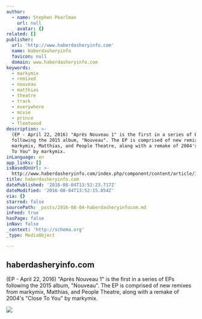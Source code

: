 ```yaml
---
author:
  - name: Stephen Pearlman
    url: null
    avatar: {}
related: []
publisher:
  url: 'http://www.haberdasheryinfo.com'
  name: Haberdasheryinfo
  favicon: null
  domain: www.haberdasheryinfo.com
keywords:
  - markymix
  - remixed
  - nouveau
  - matthias
  - theatre
  - track
  - everywhere
  - mcvie
  - prince
  - fleetwood
description: >-
  (EP - April 22, 2016) "Après Nouveau 1" is the first in a series of EPs
  following the 2015 album, "Nouveau". The EP is comprised of new remixes from
  markymix, Matthias, and People Theatre, along with a remake of 2004's "Close
  To You" by markymix.
inLanguage: en
app_links: []
isBasedOnUrl: >-
  http://www.haberdasheryinfo.com/index.php/component/content/article/133-discoglyrics/releases/327-apres-nouveau-1-release
title: haberdasheryinfo.com
datePublished: '2016-08-04T13:52:23.717Z'
dateModified: '2016-08-04T13:52:15.854Z'
via: {}
starred: false
sourcePath: _posts/2016-08-04-haberdasheryinfocom.md
inFeed: true
hasPage: false
inNav: false
_context: 'http://schema.org'
_type: MediaObject

---
```

<article style=""><h1>haberdasheryinfo.com</h1><p>(EP - April 22, 2016) "Après Nouveau 1" is the first in a series of EPs following the 2015 album, "Nouveau". The EP is comprised of new remixes from markymix, Matthias, and People Theatre, along with a remake of 2004's "Close To You" by markymix.</p><img src="http://www.haberdasheryinfo.com/images/stories/Apres_Nouveau_1_1000.jpg" /></article>